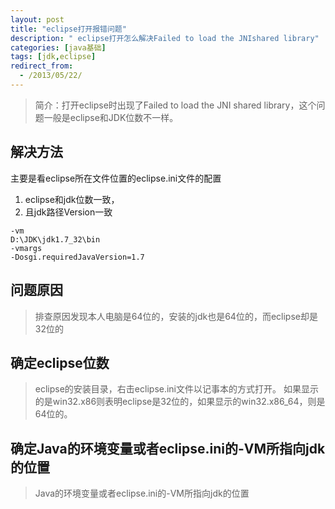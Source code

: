 ```yaml
---
layout: post
title: "eclipse打开报错问题"
description: " eclipse打开怎么解决Failed to load the JNIshared library"
categories: [java基础]
tags: [jdk,eclipse]
redirect_from:
  - /2013/05/22/
---
```

> 简介：打开eclipse时出现了Failed to load the JNI shared library，这个问题一般是eclipse和JDK位数不一样。

## 解决方法
主要是看eclipse所在文件位置的eclipse.ini文件的配置
1.  eclipse和jdk位数一致，
2. 且jdk路径Version一致
> 
    -vm
    D:\JDK\jdk1.7_32\bin
    -vmargs
    -Dosgi.requiredJavaVersion=1.7

## 问题原因
> 排查原因发现本人电脑是64位的，安装的jdk也是64位的，而eclipse却是32位的

## 确定eclipse位数
> eclipse的安装目录，右击eclipse.ini文件以记事本的方式打开。
> 如果显示的是win32.x86则表明eclipse是32位的，如果显示的win32.x86_64，则是64位的。 
 
## 确定Java的环境变量或者eclipse.ini的-VM所指向jdk的位置
> Java的环境变量或者eclipse.ini的-VM所指向jdk的位置